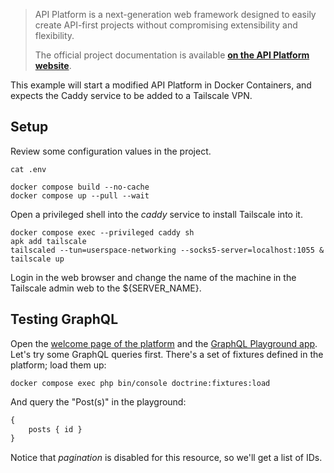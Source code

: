 > API Platform is a next-generation web framework designed to easily create API-first projects without compromising extensibility and flexibility.
> 
> The official project documentation is available **[on the API Platform website](https://api-platform.com)**.

This example will start a modified API Platform in Docker Containers, and expects the Caddy service to be added to a Tailscale VPN.
## Setup
Review some configuration values in the project.
```shell
cat .env
```

```shell
docker compose build --no-cache
docker compose up --pull --wait
```
Open a privileged shell into the _caddy_ service to install Tailscale into it.
```
docker compose exec --privileged caddy sh
apk add tailscale
tailscaled --tun=userspace-networking --socks5-server=localhost:1055 &
tailscale up
```
Login in the web browser and change the name of the machine in the Tailscale admin web to the ${SERVER_NAME}.
## Testing GraphQL
Open the [welcome page of the platform](http://benzaiten/) and the [GraphQL Playground app](http://benzaiten/graphql/graphql_playground).
Let's try some GraphQL queries first. There's a set of fixtures defined in the platform; load them up:
```shell
docker compose exec php bin/console doctrine:fixtures:load
```
And query the "Post(s)" in the playground:
```graphql
{
	posts { id }
}
```
Notice that _pagination_ is disabled for this resource, so we'll get a list of IDs.